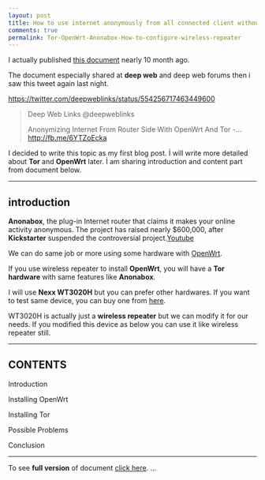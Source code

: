 ```yaml
---
layout: post
title: How to use internet anonymously from all connected client without any installed software
comments: true
permalink: Tor-OpenWrt-Anonabox-How-to-configure-wireless-repeater
---
```

I actually published [this document](https://drive.google.com/file/d/0BypDzkL_ZHyMWWRWSm50QzZNRTQ/view?pli=1) nearly 10 month ago.

The document  especially shared at **deep web** and deep web forums then i saw this tweet again last night.

https://twitter.com/deepweblinks/status/554256717463449600

> Deep Web Links ‏@deepweblinks
> 
> Anonymizing Internet From Router Side With OpenWrt And Tor -...
> http://fb.me/6YTZoEcka

I decided to write this topic as my first blog post. İ will write more detailed about **Tor** and **OpenWrt** later. İ am sharing introduction and content part from document below.


----------

introduction
------------

**Anonabox**, the plug-in Internet router that claims it makes your online activity anonymous. The project has raised nearly $600,000, after **Kickstarter** suspended the controversial project.[Youtube](http://www.youtube.com/watch?v=_XxcLTwR8Kw)

We can do same job or more using some hardware with [OpenWrt](https://openwrt.org/).

If you use wireless repeater to install **OpenWrt**, you will have a **Tor hardware** with same features like **Anonabox**.

I will use **Nexx WT3020H** but you can prefer other hardwares. If you want to test same device, you can buy one from [here](http://tr.aliexpress.com/item/WT3020H-Portable-Mini-USB-Flash-Drive-Wifi-Wireless-Roteador-Repeater-With-Firewall-Free-Shipping/2042796430.html?recommendVersion=1).

WT3020H is actually just a **wireless repeater** but we can modify it for our needs. If you modified this device as below you can use it like wireless repeater still.


----------


CONTENTS
--------

Introduction

Installing OpenWrt

Installing Tor

Possible Problems

Conclusion


----------
To see  **full version** of document [click here](https://drive.google.com/file/d/0BypDzkL_ZHyMWWRWSm50QzZNRTQ/view?pli=1).
...


